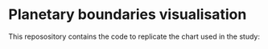# Planetary boundaries visualisation

This reposository contains the code to replicate the chart used in the study: 
